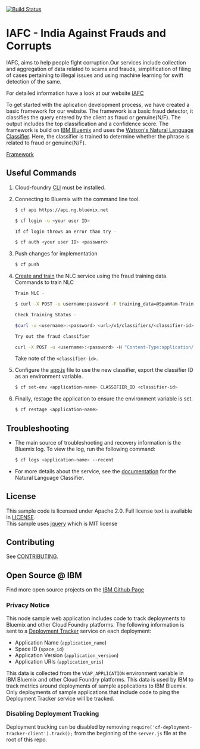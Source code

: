[![Build Status](https://travis-ci.com/SidVader/IAFC.svg?token=xQ7QHpWuemqpAbwTzzww&branch=master)](https://travis-ci.com/SidVader/IAFC)

# IAFC - India Against Frauds and Corrupts

IAFC, aims to help people fight corruption.Our services include collection and aggregation of data related to scams and frauds, simplification of filing of cases pertaining to illegal issues and using machine learning for swift detection of the same.

For detailed information have a look at our website [IAFC](http://anshuchak063.wixsite.com/iafc)

To get started with the aplication development process, we have created a basic framework for our website. The framework is a basic fraud detector, it classifies the query entered by the client as fraud or genuine(N/F). The output includes the top classification and a confidence score. The framework is build on [IBM Bluemix](https://new-console.ng.bluemix.net/) and uses the [Watson's Natural Language Classifier](https://www.ibm.com/watson/developercloud/nl-classifier.html). Here, the classifier is trained to determine whether the phrase is related to fraud or genuine(N/F).

[Framework](https://iafc-sid-app.mybluemix.net/)

## Useful Commands

1. Cloud-foundry [CLI](https://github.com/cloudfoundry/cli) must be installed.  

2. Connecting to Bluemix with the command line tool.

	```sh
	$ cf api https://api.ng.bluemix.net
    
	$ cf login -u <your user ID> 
    
    If cf login throws an error than try -
    
    $ cf auth <your user ID> <password>
	```

3. Push changes for implementation

	```sh
	$ cf push
	```

4. [Create and train](http://www.ibm.com/smarterplanet/us/en/ibmwatson/developercloud/doc/nl-classifier/get_start.shtml#create) the NLC service using the fraud training data.
   Commands to train NLC
    ```sh
    Train NLC -
    
    $ curl -X POST -u username:password -F training_data=@SpamHam-Train.csv -F training_metadata="{\"language\":\"en\",\"name\":\"My Classifier\"}" "https://gateway.watsonplatform.net/natural-language-classifier/api/v1/classifiers"         
    
    Check Training Status -
    
    $curl -u <username>:<password> <url>/v1/classifiers/<classifier-id>
    
    Try out the fraud classifier
    
    curl -X POST -u <username>:<password> -H "Content-Type:application/json" -d "{\"text\":\"Text\"}" <uri>/v1/classifiers/<classifier_id>/classify  
    ```  
   
   Take note of the `<classifier-id>`.
1. Configure the [app.js](app.js#L48) file to use the new classifier, export the classifier ID as an environment variable.

	```sh
	$ cf set-env <application-name> CLASSIFIER_ID <classifier-id>
	```

1. Finally, restage the application to ensure the environment variable is set.

	```sh
	$ cf restage <application-name>
	```

## Troubleshooting

* The main source of troubleshooting and recovery information is the Bluemix log. To view the log, run the following command:

    ```sh
    $ cf logs <application-name> --recent
    ``` 

* For more details about the service, see the [documentation][nlc_docs] for the Natural Language Classifier.

## License

  This sample code is licensed under Apache 2.0. Full license text is available in [LICENSE](LICENSE).  
  This sample uses [jquery](https://jquery.com/) which is MIT license
## Contributing

  See [CONTRIBUTING](CONTRIBUTING.md).

## Open Source @ IBM
  Find more open source projects on the [IBM Github Page](http://ibm.github.io/)

### Privacy Notice

This node sample web application includes code to track deployments to Bluemix and other Cloud Foundry platforms. The following information is sent to a [Deployment Tracker][deploy_track_url] service on each deployment:

* Application Name (`application_name`)
* Space ID (`space_id`)
* Application Version (`application_version`)
* Application URIs (`application_uris`)

This data is collected from the `VCAP_APPLICATION` environment variable in IBM Bluemix and other Cloud Foundry platforms. This data is used by IBM to track metrics around deployments of sample applications to IBM Bluemix. Only deployments of sample applications that include code to ping the Deployment Tracker service will be tracked.

### Disabling Deployment Tracking

Deployment tracking can be disabled by removing `require('cf-deployment-tracker-client').track();` from the beginning of the `server.js` file at the root of this repo.

[deploy_track_url]: https://github.com/cloudant-labs/deployment-tracker
[cloud_foundry]: https://github.com/cloudfoundry/cli
[getting_started]: http://www.ibm.com/smarterplanet/us/en/ibmwatson/developercloud/doc/getting_started/
[nlc_docs]: http://www.ibm.com/smarterplanet/us/en/ibmwatson/developercloud/nl-classifier.html
[sign_up]: https://console.ng.bluemix.net/registration/
